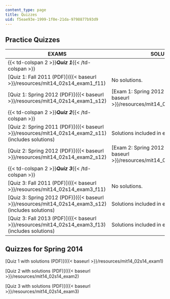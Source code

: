 ```yaml
---
content_type: page
title: Quizzes
uid: f5eae93e-1999-1f0e-21da-9798877b93d9
---
```


Practice Quizzes
----------------

| EXAMS | SOLUTIONS |
| --- | --- |
| {{< td-colspan 2 >}}**_Quiz 1_**{{< /td-colspan >}} ||
| [Quiz 1: Fall 2011 (PDF)]({{< baseurl >}}/resources/mit14_02s14_exam1_f11) | No solutions. |
| [Quiz 1: Spring 2012 (PDF)]({{< baseurl >}}/resources/mit14_02s14_exam1_s12) | [Exam 1: Spring 2012 solutions (PDF)]({{< baseurl >}}/resources/mit14_02s14_exam1_s12_sol) |
| {{< td-colspan 2 >}}**_Quiz 2_**{{< /td-colspan >}} ||
| [Quiz 2: Spring 2011 (PDF)]({{< baseurl >}}/resources/mit14_02s14_exam2_s11) (includes solutions) | Solutions included in exam file. |
| [Quiz 2: Spring 2012 (PDF)]({{< baseurl >}}/resources/mit14_02s14_exam2_s12) | [Exam 2: Spring 2012 solutions (PDF)]({{< baseurl >}}/resources/mit14_02s14_exam2_s12_sol) |
| {{< td-colspan 2 >}}**_Quiz 3_**{{< /td-colspan >}} ||
| [Quiz 3: Fall 2011 (PDF)]({{< baseurl >}}/resources/mit14_02s14_exam3_f11) | No solutions. |
| [Quiz 3: Spring 2012 (PDF)]({{< baseurl >}}/resources/mit14_02s14_exam3_s12) (includes solutions) | Solutions included in exam file. |
| [Quiz 3: Fall 2013 (PDF)]({{< baseurl >}}/resources/mit14_02s14_exam3_f13) (includes solutions) | Solutions included in exam file. 

Quizzes for Spring 2014
-----------------------

[Quiz 1 with solutions (PDF)]({{< baseurl >}}/resources/mit14_02s14_exam1)

[Quiz 2 with solutions (PDF)]({{< baseurl >}}/resources/mit14_02s14_exam2)

[Quiz 3 with solutions (PDF)]({{< baseurl >}}/resources/mit14_02s14_exam3)